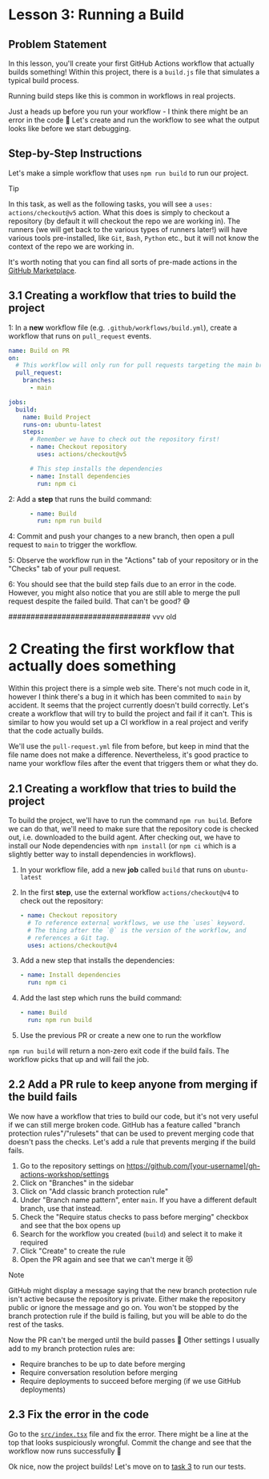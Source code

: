 # Lesson 3: Running a Build

## Problem Statement

In this lesson, you'll create your first GitHub Actions workflow that actually builds something!
Within this project, there is a `build.js` file that simulates a typical build process.

Running build steps like this is common in workflows in real projects.

Just a heads up before you run your workflow - I think there might be an error in the code 🧨
Let's create and run the workflow to see what the output looks like before we start debugging.

## Step-by-Step Instructions

Let's make a simple workflow that uses `npm run build` to run our project.

> [!TIP]
> In this task, as well as the following tasks, you will see a `uses: actions/checkout@v5` action.
> What this does is simply to checkout a repository (by default it will checkout the repo we are working in).
> The runners (we will get back to the various types of runners later!) will have various tools pre-installed, like `Git`, `Bash`, `Python` etc., but it will not know the context of the repo we are working in.

It's worth noting that you can find all sorts of pre-made actions in the [GitHub Marketplace](https://github.com/marketplace?type=actions).

## 3.1 Creating a workflow that tries to build the project
1: In a **new** workflow file (e.g. `.github/workflows/build.yml`), create a workflow that runs on `pull_request` events.

```yaml
name: Build on PR
on:
  # This workflow will only run for pull requests targeting the main branch
  pull_request:
    branches:
      - main

jobs:
  build:
    name: Build Project
    runs-on: ubuntu-latest
    steps:
      # Remember we have to check out the repository first!
      - name: Checkout repository
        uses: actions/checkout@v5

      # This step installs the dependencies
      - name: Install dependencies
        run: npm ci
```

2: Add a **step** that runs the build command:

```yaml
      - name: Build
        run: npm run build
```

4: Commit and push your changes to a new branch, then open a pull request to `main` to trigger the workflow.

5: Observe the workflow run in the "Actions" tab of your repository or in the "Checks" tab of your pull request.

6: You should see that the build step fails due to an error in the code. However, you might also notice that you are still able to merge the pull request despite the failed build. That can't be good? 😅



################################ vvv old

# 2 Creating the first workflow that actually does something

</details>

Within this project there is a simple web site.
There's not much code in it, however I think there's a bug in it which has been commited to `main` by accident.
It seems that the project currently doesn't build correctly.
Let's create a workflow that will try to build the project and fail if it can't.
This is similar to how you would set up a CI workflow in a real project and verify that the code actually builds.

We'll use the `pull-request.yml` file from before, but keep in mind that the file name does not make a difference.
Nevertheless, it's good practice to name your workflow files after the event that triggers them or what they do.

## 2.1 Creating a workflow that tries to build the project

To build the project, we'll have to run the command `npm run build`.
Before we can do that, we'll need to make sure that the repository code is checked out, i.e. downloaded to the build agent.
After checking out, we have to install our Node dependencies with `npm install` (or `npm ci` which is a slightly better way to install dependencies in workflows).

1. In your workflow file, add a new **job** called `build` that runs on `ubuntu-latest`
1. In the first **step**, use the external workflow `actions/checkout@v4` to check out the repository:

   ```yaml
   - name: Checkout repository
     # To reference external workflows, we use the `uses` keyword.
     # The thing after the `@` is the version of the workflow, and
     # references a Git tag.
     uses: actions/checkout@v4
   ```

1. Add a new step that installs the dependencies:

   ```yaml
   - name: Install dependencies
     run: npm ci
   ```

1. Add the last step which runs the build command:

   ```yaml
   - name: Build
     run: npm run build
   ```

1. Use the previous PR or create a new one to run the workflow

`npm run build` will return a non-zero exit code if the build fails.
The workflow picks that up and will fail the job.

## 2.2 Add a PR rule to keep anyone from merging if the build fails

We now have a workflow that tries to build our code, but it's not very useful if we can still merge broken code.
GitHub has a feature called "branch protection rules"/"rulesets" that can be used to prevent merging code that doesn't pass the checks.
Let's add a rule that prevents merging if the build fails.

1. Go to the repository settings on <https://github.com/[your-username]/gh-actions-workshop/settings>
1. Click on "Branches" in the sidebar
1. Click on "Add classic branch protection rule"
1. Under "Branch name pattern", enter `main`. If you have a different default branch, use that instead.
1. Check the "Require status checks to pass before merging" checkbox and see that the box opens up
1. Search for the workflow you created (`build`) and select it to make it required
1. Click "Create" to create the rule
1. Open the PR again and see that we can't merge it 😻

> [!NOTE]
> GitHub might display a message saying that the new branch protection rule isn't active because the repository is private.
> Either make the repository public or ignore the message and go on.
> You won't be stopped by the branch protection rule if the build is failing, but you will be able to do the rest of the tasks.

Now the PR can't be merged until the build passes 🎉
Other settings I usually add to my branch protection rules are:

- Require branches to be up to date before merging
- Require conversation resolution before merging
- Require deployments to succeed before merging (if we use GitHub deployments)

## 2.3 Fix the error in the code

Go to the [`src/index.tsx`](../00../src/index.tsx) file and fix the error.
There might be a line at the top that looks suspiciously wrongful.
Commit the change and see that the workflow now runs successfully 🤩

Ok nice, now the project builds! Let's move on to [task 3](../003/README.md) to run our tests.
